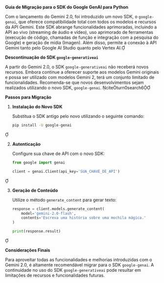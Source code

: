 **Guia de Migração para o SDK do Google GenAI para Python**

Com o lançamento do Gemini 2.0, foi introduzido um novo SDK, o `google-genai`, que oferece compatibilidade total com todos os modelos e recursos da API Gemini. Este SDK abrange funcionalidades aprimoradas, incluindo a API ao vivo (streaming de áudio e vídeo), uso aprimorado de ferramentas (execução de código, chamadas de função e integração com a pesquisa do Google) e geração de mídia (Imagen). Além disso, permite a conexão à API Gemini tanto pelo Google AI Studio quanto pelo Vertex AI.

**Descontinuação do SDK `google-generativeai`**

A partir do Gemini 2.0, o SDK `google-generativeai` não receberá novos recursos. Embora continue a oferecer suporte aos modelos Gemini originais e possa ser utilizado com modelos Gemini 2, terá um conjunto limitado de funcionalidades. Recomenda-se que novos desenvolvimentos sejam realizados utilizando o novo SDK, `google-genai`. citeturn0search6

**Passos para Migração**

1. **Instalação do Novo SDK**

   Substitua o SDK antigo pelo novo utilizando o seguinte comando:

   ```bash
   pip install -U google-genai
   ```


2. **Autenticação**

   Configure sua chave de API com o novo SDK:

   ```python
   from google import genai

   client = genai.Client(api_key='SUA_CHAVE_DE_API')
   ```


3. **Geração de Conteúdo**

   Utilize o método `generate_content` para gerar texto:

   ```python
   response = client.models.generate_content(
       model='gemini-2.0-flash',
       contents='Escreva uma história sobre uma mochila mágica.'
   )

   print(response.result)
   ```


**Considerações Finais**

Para aproveitar todas as funcionalidades e melhorias introduzidas com o Gemini 2.0, é altamente recomendável migrar para o SDK `google-genai`. A continuidade no uso do SDK `google-generativeai` pode resultar em limitações de recursos e funcionalidades futuras. 